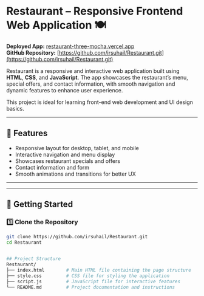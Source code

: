 # Restaurant – Responsive Frontend Web Application 🍽️

**Deployed App:** [restaurant-three-mocha.vercel.app](https://restaurant-three-mocha.vercel.app/)  
**GitHub Repository:** [https://github.com/irsuhail/Restaurant.git](https://github.com/irsuhail/Restaurant.git)

Restaurant is a responsive and interactive web application built using **HTML**, **CSS**, and **JavaScript**. The app showcases the restaurant’s menu, special offers, and contact information, with smooth navigation and dynamic features to enhance user experience.  

This project is ideal for learning front-end web development and UI design basics.

---

## 🌟 Features

- Responsive layout for desktop, tablet, and mobile  
- Interactive navigation and menu display  
- Showcases restaurant specials and offers  
- Contact information and form  
- Smooth animations and transitions for better UX  

---


---

## 🚀 Getting Started

### 1️⃣ Clone the Repository
```bash
git clone https://github.com/irsuhail/Restaurant.git
cd Restaurant


## Project Structure
Restaurant/
├── index.html        # Main HTML file containing the page structure
├── style.css         # CSS file for styling the application
├── script.js         # JavaScript file for interactive features
└── README.md         # Project documentation and instructions
